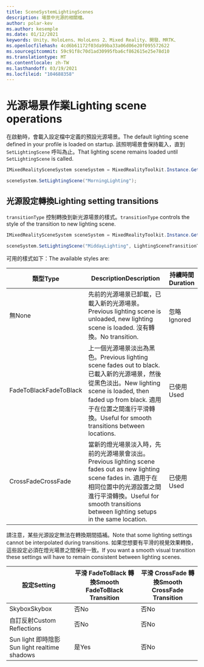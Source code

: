 ```yaml
---
title: SceneSystemLightingScenes
description: 場景中光源的相關檔。
author: polar-kev
ms.author: kesemple
ms.date: 01/12/2021
keywords: Unity、HoloLens、HoloLens 2、Mixed Reality、開發、MRTK、
ms.openlocfilehash: 4cd6b61172f03da99ba33a06d06e20f095572622
ms.sourcegitcommit: 59c91f8c70d1ad30995fba6cf862615e25e78d10
ms.translationtype: MT
ms.contentlocale: zh-TW
ms.lasthandoff: 03/19/2021
ms.locfileid: "104688358"
---
```

# <a name="lighting-scene-operations"></a><span data-ttu-id="b22dc-104">光源場景作業</span><span class="sxs-lookup"><span data-stu-id="b22dc-104">Lighting scene operations</span></span>

<span data-ttu-id="b22dc-105">在啟動時，會載入設定檔中定義的預設光源場景。</span><span class="sxs-lookup"><span data-stu-id="b22dc-105">The default lighting scene defined in your profile is loaded on startup.</span></span> <span data-ttu-id="b22dc-106">該照明場景會保持載入，直到 `SetLightingScene` 呼叫為止。</span><span class="sxs-lookup"><span data-stu-id="b22dc-106">That lighting scene remains loaded until `SetLightingScene` is called.</span></span>

```c#
IMixedRealitySceneSystem sceneSystem = MixedRealityToolkit.Instance.GetService<IMixedRealitySceneSystem>();

sceneSystem.SetLightingScene("MorningLighting");
```

## <a name="lighting-setting-transitions"></a><span data-ttu-id="b22dc-107">光源設定轉換</span><span class="sxs-lookup"><span data-stu-id="b22dc-107">Lighting setting transitions</span></span>

<span data-ttu-id="b22dc-108">`transitionType` 控制轉換到新光源場景的樣式。</span><span class="sxs-lookup"><span data-stu-id="b22dc-108">`transitionType` controls the style of the transition to new lighting scene.</span></span>

```c#
IMixedRealitySceneSystem sceneSystem = MixedRealityToolkit.Instance.GetService<IMixedRealitySceneSystem>();

sceneSystem.SetLightingScene("MiddayLighting", LightingSceneTransitionType.CrossFade);
```

<span data-ttu-id="b22dc-109">可用的樣式如下：</span><span class="sxs-lookup"><span data-stu-id="b22dc-109">The available styles are:</span></span>

<span data-ttu-id="b22dc-110">類型</span><span class="sxs-lookup"><span data-stu-id="b22dc-110">Type</span></span> | <span data-ttu-id="b22dc-111">Description</span><span class="sxs-lookup"><span data-stu-id="b22dc-111">Description</span></span> | <span data-ttu-id="b22dc-112">持續時間</span><span class="sxs-lookup"><span data-stu-id="b22dc-112">Duration</span></span>
--- | --- | ---
<span data-ttu-id="b22dc-113">無</span><span class="sxs-lookup"><span data-stu-id="b22dc-113">None</span></span> | <span data-ttu-id="b22dc-114">先前的光源場景已卸載，已載入新的光源場景。</span><span class="sxs-lookup"><span data-stu-id="b22dc-114">Previous lighting scene is unloaded, new lighting scene is loaded.</span></span> <span data-ttu-id="b22dc-115">沒有轉換。</span><span class="sxs-lookup"><span data-stu-id="b22dc-115">No transition.</span></span> | <span data-ttu-id="b22dc-116">忽略</span><span class="sxs-lookup"><span data-stu-id="b22dc-116">Ignored</span></span>
<span data-ttu-id="b22dc-117">FadeToBlack</span><span class="sxs-lookup"><span data-stu-id="b22dc-117">FadeToBlack</span></span> | <span data-ttu-id="b22dc-118">上一個光源場景淡出為黑色。</span><span class="sxs-lookup"><span data-stu-id="b22dc-118">Previous lighting scene fades out to black.</span></span> <span data-ttu-id="b22dc-119">已載入新的光源場景，然後從黑色淡出。</span><span class="sxs-lookup"><span data-stu-id="b22dc-119">New lighting scene is loaded, then faded up from black.</span></span> <span data-ttu-id="b22dc-120">適用于在位置之間進行平滑轉換。</span><span class="sxs-lookup"><span data-stu-id="b22dc-120">Useful for smooth transitions between locations.</span></span> | <span data-ttu-id="b22dc-121">已使用</span><span class="sxs-lookup"><span data-stu-id="b22dc-121">Used</span></span>
<span data-ttu-id="b22dc-122">CrossFade</span><span class="sxs-lookup"><span data-stu-id="b22dc-122">CrossFade</span></span> | <span data-ttu-id="b22dc-123">當新的燈光場景淡入時，先前的光源場景會淡出。</span><span class="sxs-lookup"><span data-stu-id="b22dc-123">Previous lighting scene fades out as new lighting scene fades in.</span></span> <span data-ttu-id="b22dc-124">適用于在相同位置中的光源設置之間進行平滑轉換。</span><span class="sxs-lookup"><span data-stu-id="b22dc-124">Useful for smooth transitions between lighting setups in the same location.</span></span> | <span data-ttu-id="b22dc-125">已使用</span><span class="sxs-lookup"><span data-stu-id="b22dc-125">Used</span></span>

<span data-ttu-id="b22dc-126">請注意，某些光源設定無法在轉換期間插補。</span><span class="sxs-lookup"><span data-stu-id="b22dc-126">Note that some lighting settings cannot be interpolated during transitions.</span></span> <span data-ttu-id="b22dc-127">如果您想要有平滑的視覺效果轉換，這些設定必須在燈光場景之間保持一致。</span><span class="sxs-lookup"><span data-stu-id="b22dc-127">If you want a smooth visual transition these settings will have to remain consistent between lighting scenes.</span></span>

<span data-ttu-id="b22dc-128">設定</span><span class="sxs-lookup"><span data-stu-id="b22dc-128">Setting</span></span> | <span data-ttu-id="b22dc-129">平滑 FadeToBlack 轉換</span><span class="sxs-lookup"><span data-stu-id="b22dc-129">Smooth FadeToBlack Transition</span></span> | <span data-ttu-id="b22dc-130">平滑 CrossFade 轉換</span><span class="sxs-lookup"><span data-stu-id="b22dc-130">Smooth CrossFade Transition</span></span>
--- | --- | ---
<span data-ttu-id="b22dc-131">Skybox</span><span class="sxs-lookup"><span data-stu-id="b22dc-131">Skybox</span></span> | <span data-ttu-id="b22dc-132">否</span><span class="sxs-lookup"><span data-stu-id="b22dc-132">No</span></span> | <span data-ttu-id="b22dc-133">否</span><span class="sxs-lookup"><span data-stu-id="b22dc-133">No</span></span>
<span data-ttu-id="b22dc-134">自訂反射</span><span class="sxs-lookup"><span data-stu-id="b22dc-134">Custom Reflections</span></span> | <span data-ttu-id="b22dc-135">否</span><span class="sxs-lookup"><span data-stu-id="b22dc-135">No</span></span> | <span data-ttu-id="b22dc-136">否</span><span class="sxs-lookup"><span data-stu-id="b22dc-136">No</span></span>
<span data-ttu-id="b22dc-137">Sun light 即時陰影</span><span class="sxs-lookup"><span data-stu-id="b22dc-137">Sun light realtime shadows</span></span> | <span data-ttu-id="b22dc-138">是</span><span class="sxs-lookup"><span data-stu-id="b22dc-138">Yes</span></span> | <span data-ttu-id="b22dc-139">否</span><span class="sxs-lookup"><span data-stu-id="b22dc-139">No</span></span>
